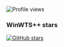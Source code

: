 ![Profile views](https://gpvc.arturio.dev/litesans)
### WinWTS++ stars
[![GitHub stars](https://img.shields.io/github/stars/litesans/Electron_WinTWS.svg?style=social&label=Star&maxAge=2592000)](https://GitHub.com/litesans/Electron_WinTWS/stargazers/)

<!--
**litesans/litesans** is a ✨ _special_ ✨ repository because its `README.md` (this file) appears on your GitHub profile.

Here are some ideas to get you started:

- 🔭 I’m currently working on ...
- 🌱 I’m currently learning ...
- 👯 I’m looking to collaborate on ...
- 🤔 I’m looking for help with ...
- 💬 Ask me about ...
- 📫 How to reach me: ...
- 😄 Pronouns: ...
- ⚡ Fun fact: ...
-->
